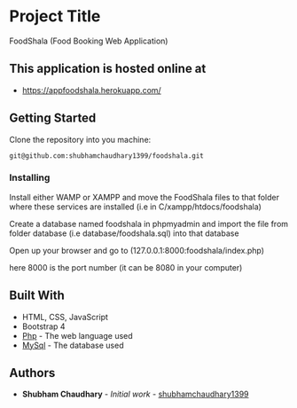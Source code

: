 # Project Title

FoodShala (Food Booking Web Application)

## This application is hosted online at

- https://appfoodshala.herokuapp.com/

## Getting Started

Clone the repository into you machine:

```
git@github.com:shubhamchaudhary1399/foodshala.git
```

### Installing

Install either WAMP or XAMPP and move the FoodShala files to that folder where these services are installed (i.e in C/xampp/htdocs/foodshala)

Create a database named foodshala in phpmyadmin and import the file from folder database (i.e database/foodshala.sql) into that database

Open up your browser and go to (127.0.0.1:8000:foodshala/index.php)

here 8000 is the port number (it can be 8080 in your computer)


## Built With
- HTML, CSS, JavaScript
- Bootstrap 4
- [Php](https://www.php.net/) - The web language used
- [MySql](https://dev.mysql.com/) - The database used

## Authors

- **Shubham Chaudhary** - _Initial work_ - [shubhamchaudhary1399](https://github.com/shubhamchaudhary1399)
